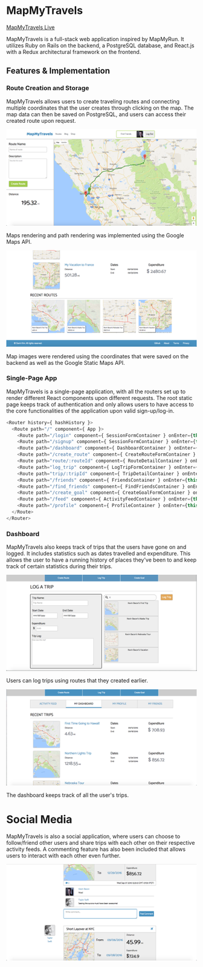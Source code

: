 # MapMyTravels

[MapMyTravels Live][heroku]

[heroku]: www.mapmytravels.org

MapMyTravels is a full-stack web application inspired by MapMyRun. It utilizes Ruby on Rails on the backend, a PostgreSQL database, and React.js with a Redux architectural framework on the frontend.

## Features & Implementation

### Route Creation and Storage

MapMyTravels allows users to create traveling routes and connecting multiple coordinates that the user creates through clicking on the map. The map data can then be saved on PostgreSQL, and users can access their created route upon request.

![Image of Route Creation](docs/wireframes/route_creation.png)

Maps rendering and path rendering was implemented using the Google Maps API.

![Image of Saved Routes](docs/wireframes/saved_routes.png)

Map images were rendered using the coordinates that were saved on the backend as well as the Google Static Maps API.

### Single-Page App

MapMyTravels is a single-page application, with all the routers set up to render different React components upon different requests. The root static page keeps track of authentication and only allows users to have access to the core functionalities of the application upon valid sign-up/log-in.

```javascript
<Router history={ hashHistory }>
  <Route path="/" component={ App }>
    <Route path="/login" component={ SessionFormContainer } onEnter={this._redirectIfLoggedIn}/>
    <Route path="/signup" component={ SessionFormContainer } onEnter={this._redirectIfLoggedIn}/>
    <Route path="/dashboard" component={ DashboardContainer } onEnter={this._ensureLoggedIn} />
    <Route path="/create_route" component={ CreateRouteFormContainer } onEnter={this._ensureLoggedIn} />
    <Route path="route/:routeId" component={ RouteDetailContainer } onEnter={this._getAllRoutes} />
    <Route path="log_trip" component={ LogTripFormContainer } onEnter={this._ensureLoggedIn} />
    <Route path="trip/:tripId" component={ TripDetailContainer } onEnter={this._getAllTrips} />
    <Route path="/friends" component={ FriendsContainer } onEnter={this._getFriends} />
    <Route path="/find_friends" component={ FindFriendsContainer } onEnter={this._getFriendsAndOtherUsers} />
    <Route path="/create_goal" component={ CreateGoalFormContainer } onEnter={this._ensureLoggedIn} />
    <Route path="/feed" component={ ActivityFeedContainer } onEnter={this._getFriendsAndFeedTrips} />
    <Route path="/profile" component={ ProfileContainer } onEnter={this._ensureLoggedIn} />
  </Route>
</Router>
```

### Dashboard

MapMyTravels also keeps track of trips that the users have gone on and logged. It includes statistics such as dates travelled and expenditure. This allows the user to have a running history of places they've been to and keep track of certain statistics during their trips.

![Image of Logging Trips](docs/wireframes/logging_trip.png)

Users can log trips using routes that they created earlier.

![Image of the Dashboard](docs/wireframes/dashboard.png)

The dashboard keeps track of all the user's trips.

# Social Media

MapMyTravels is also a social application, where users can choose to follow/friend other users and share trips with each other on their respective activity feeds. A commenting feature has also been included that allows users to interact with each other even further.

![Image of Activity Feed](docs/wireframes/activity_feed.png)
